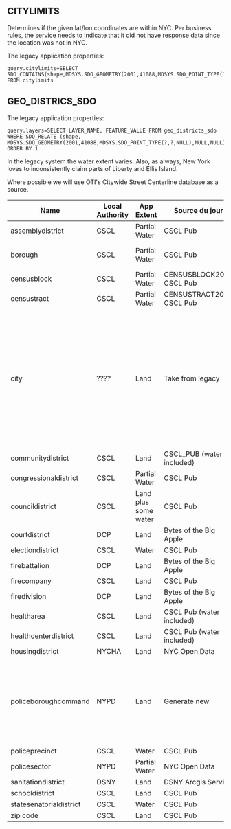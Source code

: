 ## CITYLIMITS 

Determines if the given lat/lon coordinates are within NYC. Per business rules, the service needs to indicate that it did not have response data since the location was not in NYC.

The legacy application properties:

    query.citylimits=SELECT SDO_CONTAINS(shape,MDSYS.SDO_GEOMETRY(2001,41088,MDSYS.SDO_POINT_TYPE(?,?,NULL),NULL,NULL)) FROM citylimits

## GEO_DISTRICS_SDO

The legacy application properties:

    query.layers=SELECT LAYER_NAME, FEATURE_VALUE FROM geo_districts_sdo WHERE SDO_RELATE (shape, MDSYS.SDO_GEOMETRY(2001,41088,MDSYS.SDO_POINT_TYPE(?,?,NULL),NULL,NULL),'mask=ANYINTERACT')='TRUE' ORDER BY 1

In the legacy system the water extent varies. Also, as always, New York loves to inconsistently claim parts of Liberty and Ellis Island. 

Where possible we will use OTI's Citywide Street Centerline database as a source. 


| Name  | Local Authority | App Extent | Source du jour | Notes
| ------------- | ------------- | ------------- | ------------- | ------------- |
| assemblydistrict | CSCL | Partial Water | CSCL Pub | |
| borough | CSCL | Partial Water | CSCL Pub | Upper case borough names |
| censusblock | CSCL | Partial Water | CENSUSBLOCK2020 CSCL Pub | see [issue 4](https://github.com/mattyschell/mobilelatlong2cloud/issues/4)  |
| censustract | CSCL | Partial Water | CENSUSTRACT2020 CSCL Pub | see [issue 5](https://github.com/mattyschell/mobilelatlong2cloud/issues/5) |
| city | ???? | Land | Take from legacy | Appears to be ZIP codes with postal names (Flushing, Kew Gardens) applied to some ZIP codes.  Also "Central Park" for 00083.  The remainder of the ZIP Codes have borough names. |
| communitydistrict | CSCL | Land | CSCL_PUB (water included) | |
| congressionaldistrict | CSCL | Partial Water | CSCL Pub | |
| councildistrict | CSCL | Land plus some water | CSCL Pub | |
| courtdistrict | DCP | Land | Bytes of the Big Apple | see [issue 6](https://github.com/mattyschell/mobilelatlong2cloud/issues/6) |
| electiondistrict | CSCL | Water | CSCL Pub | see [issue 7](https://github.com/mattyschell/mobilelatlong2cloud/issues/7) |
| firebattalion | DCP | Land | Bytes of the Big Apple | |
| firecompany | CSCL | Land | CSCL Pub | see [issue 8](https://github.com/mattyschell/mobilelatlong2cloud/issues/8) |
| firedivision | DCP | Land | Bytes of the Big Apple | |
| healtharea | CSCL | Land | CSCL Pub (water included) | Left pad with zeros |
| healthcenterdistrict | CSCL | Land | CSCL Pub (water included) | |
| housingdistrict | NYCHA | Land | NYC Open Data | see [issue 9](https://github.com/mattyschell/mobilelatlong2cloud/issues/9) |
| policeboroughcommand | NYPD | Land | Generate new | These aren't published.  Get a list of precincts (like from wikipedia) and aggregate policeprecinct records. |
| policeprecinct | CSCL | Water | CSCL Pub | |
| policesector | NYPD | Partial Water | NYC Open Data | |
| sanitationdistrict | DSNY | Land | DSNY Arcgis Service | |
| schooldistrict | CSCL | Land | CSCL Pub | |
| statesenatorialdistrict | CSCL | Water | CSCL Pub | |
| zip code | CSCL | Land  | CSCL Pub | |

